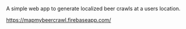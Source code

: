 A simple web app to generate localized beer crawls at a users location.

https://mapmybeercrawl.firebaseapp.com/
